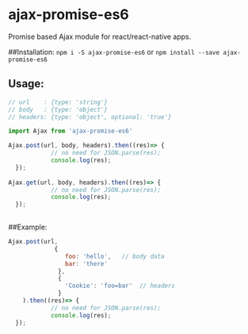 # ajax-promise-es6
Promise based Ajax module for react/react-native apps.

##Installation:
```npm i -S ajax-promise-es6```
or
```npm install --save ajax-promise-es6```

## Usage:

```javascript
// url    : {type: 'string'}
// body   : {type: 'object'}
// headers: {type: 'object', optional: 'true'}

import Ajax from 'ajax-promise-es6' 

Ajax.post(url, body, headers).then((res)=> {
            // no need for JSON.parse(res);  
            console.log(res);  
  });
  
Ajax.get(url, body, headers).then((res)=> {
            // no need for JSON.parse(res);  
            console.log(res);  
  });
  
```

##Example:
```javascript
Ajax.post(url, 
             { 
                foo: 'hello',   // body data
                bar: 'there'
              }, 
              { 
                'Cookie': 'foo=bar'  // headers
              }
    ).then((res)=> {
            // no need for JSON.parse(res);  
            console.log(res);  
  });
```
